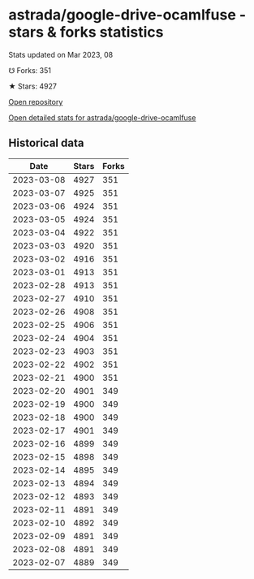 # astrada/google-drive-ocamlfuse - stars & forks statistics

Stats updated on Mar 2023, 08

☋ Forks: 351

★ Stars: 4927

[Open repository](https://github.com/astrada/google-drive-ocamlfuse)

[Open detailed stats for astrada/google-drive-ocamlfuse](https://reviewgithub.com/rep/astrada/google-drive-ocamlfuse)

## Historical data
| Date | Stars | Forks |
|------|-------|-------|
| 2023-03-08 | 4927 | 351 | 
| 2023-03-07 | 4925 | 351 | 
| 2023-03-06 | 4924 | 351 | 
| 2023-03-05 | 4924 | 351 | 
| 2023-03-04 | 4922 | 351 | 
| 2023-03-03 | 4920 | 351 | 
| 2023-03-02 | 4916 | 351 | 
| 2023-03-01 | 4913 | 351 | 
| 2023-02-28 | 4913 | 351 | 
| 2023-02-27 | 4910 | 351 | 
| 2023-02-26 | 4908 | 351 | 
| 2023-02-25 | 4906 | 351 | 
| 2023-02-24 | 4904 | 351 | 
| 2023-02-23 | 4903 | 351 | 
| 2023-02-22 | 4902 | 351 | 
| 2023-02-21 | 4900 | 351 | 
| 2023-02-20 | 4901 | 349 | 
| 2023-02-19 | 4900 | 349 | 
| 2023-02-18 | 4900 | 349 | 
| 2023-02-17 | 4901 | 349 | 
| 2023-02-16 | 4899 | 349 | 
| 2023-02-15 | 4898 | 349 | 
| 2023-02-14 | 4895 | 349 | 
| 2023-02-13 | 4894 | 349 | 
| 2023-02-12 | 4893 | 349 | 
| 2023-02-11 | 4891 | 349 | 
| 2023-02-10 | 4892 | 349 | 
| 2023-02-09 | 4891 | 349 | 
| 2023-02-08 | 4891 | 349 | 
| 2023-02-07 | 4889 | 349 | 

